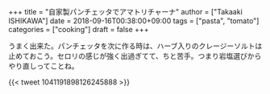 +++
title = "自家製パンチェッタでアマトリチャーナ"
author = ["Takaaki ISHIKAWA"]
date = 2018-09-16T00:38:00+09:00
tags = ["pasta", "tomato"]
categories = ["cooking"]
draft = false
+++

うまく出来た。パンチェッタを次に作る時は、ハーブ入りのクレージーソルトは止めておこう。セロリの感じが強く出過ぎてて、ちと苦手。つまり岩塩選びからやり直しってことね。

{{< tweet 1041191898126245888 >}}
